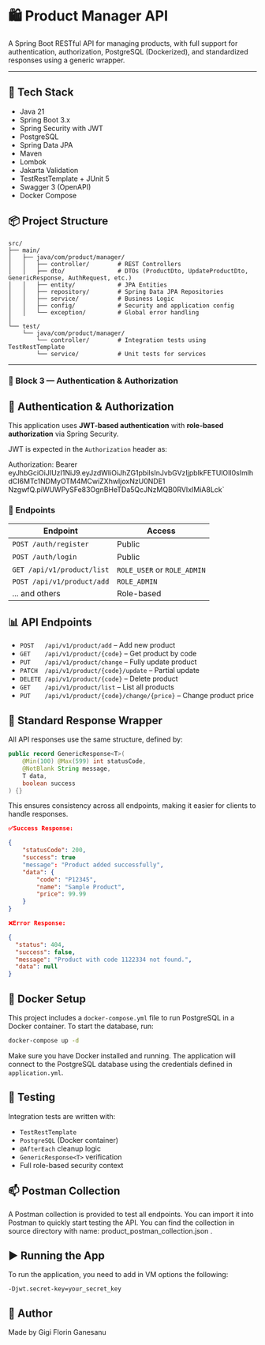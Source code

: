 # 🛍️ Product Manager API

A Spring Boot RESTful API for managing products, with full support for authentication, authorization, PostgreSQL (Dockerized), and standardized responses using a generic wrapper.

---

## 🚀 Tech Stack

- Java 21
- Spring Boot 3.x
- Spring Security with JWT
- PostgreSQL
- Spring Data JPA
- Maven
- Lombok
- Jakarta Validation
- TestRestTemplate + JUnit 5
- Swagger 3 (OpenAPI)
- Docker Compose

## 📦 Project Structure

```text
src/
├── main/
│   ├── java/com/product/manager/
│   │   ├── controller/        # REST Controllers
│   │   ├── dto/               # DTOs (ProductDto, UpdateProductDto, GenericResponse, AuthRequest, etc.)
│   │   ├── entity/            # JPA Entities
│   │   ├── repository/        # Spring Data JPA Repositories
│   │   ├── service/           # Business Logic
│   │   ├── config/            # Security and application config
│   │   └── exception/         # Global error handling
│
└── test/
    └── java/com/product/manager/
        └── controller/        # Integration tests using TestRestTemplate
        └── service/           # Unit tests for services
```


---

### 🔐 Block 3 — Authentication & Authorization


## 🔐 Authentication & Authorization

This application uses **JWT-based authentication** with **role-based authorization** via Spring Security.

JWT is expected in the `Authorization` header as:

Authorization: Bearer eyJhbGciOiJIUzI1NiJ9.eyJzdWIiOiJhZG1pbiIsInJvbGVzIjpbIkFETUlOIl0sImlhdCI6MTc1NDMyOTM4MCwiZXhwIjoxNzU0NDE1
NzgwfQ.piWUWPySFe83OgnBHeTDa5QcJNzMQB0RVIxIMiA8Lck`

### 🔑 Endpoints

| Endpoint                   | Access       |
|----------------------------|--------------|
| `POST /auth/register`      | Public       |
| `POST /auth/login`         | Public       |
| `GET /api/v1/product/list` | `ROLE_USER` or `ROLE_ADMIN` |
| `POST /api/v1/product/add` | `ROLE_ADMIN` |
| ... and others             | Role-based   |


## 📊 API Endpoints

- `POST   /api/v1/product/add`    – Add new product
- `GET    /api/v1/product/{code}` – Get product by code
- `PUT    /api/v1/product/change` – Fully update product
- `PATCH  /api/v1/product/{code}/update` – Partial update
- `DELETE /api/v1/product/{code}` – Delete product
- `GET    /api/v1/product/list`   – List all products
- `PUT    /api/v1/product/{code}/change/{price}` – Change product price

## 🔁 Standard Response Wrapper

All API responses use the same structure, defined by:

```java
public record GenericResponse<T>(
    @Min(100) @Max(599) int statusCode,
    @NotBlank String message,
    T data,
    boolean success
) {}
```

This ensures consistency across all endpoints, making it easier for clients to handle responses.



```json
✅Success Response:

{
    "statusCode": 200,
    "success": true
    "message": "Product added successfully",
    "data": {
        "code": "P12345",
        "name": "Sample Product",
        "price": 99.99
    }
}

❌Error Response:

{
  "status": 404,
  "success": false,
  "message": "Product with code 1122334 not found.",
  "data": null
}
```
## 🐳 Docker Setup
This project includes a `docker-compose.yml` file to run PostgreSQL in a Docker container. To start the database, run:

```bash
docker-compose up -d
```

Make sure you have Docker installed and running. The application will connect to the PostgreSQL database using the credentials defined in `application.yml`.

## 🧪 Testing

Integration tests are written with:

- `TestRestTemplate`
- `PostgreSQL` (Docker container)
- `@AfterEach` cleanup logic
- `GenericResponse<T>` verification
- Full role-based security context

## 📫 Postman Collection

A Postman collection is provided to test all endpoints. You can import it into Postman to quickly start testing the API.
You can find the collection in source directory with name: product_postman_collection.json .

## ▶️ Running the App

To run the application, you need to add in VM options the following:

```text
-Djwt.secret-key=your_secret_key
```

## 🤝 Author
Made by Gigi Florin Ganesanu